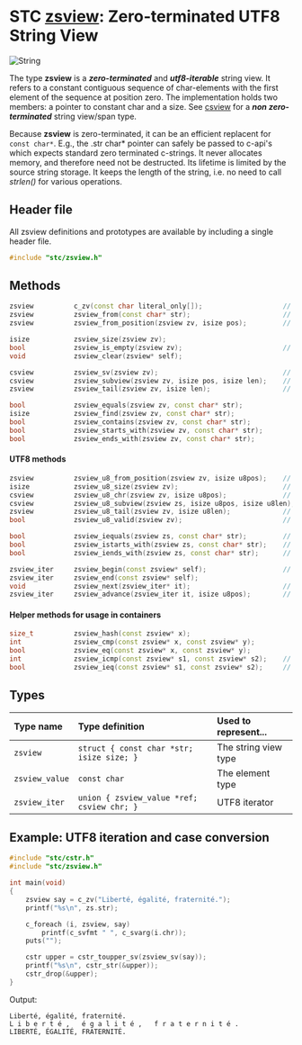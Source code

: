 # STC [zsview](../include/stc/zsview.h): Zero-terminated UTF8 String View
![String](pics/string.jpg)

The type **zsview** is a ***zero-terminated*** and ***utf8-iterable*** string view. It refers to a
constant contiguous sequence of char-elements with the first element of the sequence at position zero.
The implementation holds two members: a pointer to constant char and a size. See [csview](csview_api.md)
for a ***non zero-terminated*** string view/span type.

Because **zsview** is zero-terminated, it can be an efficient replacent for `const char*`. E.g., the .str
char* pointer can safely be passed to c-api's which expects standard zero terminated c-strings. It never
allocates memory, and therefore need not be destructed. Its lifetime is limited by the source string
storage. It keeps the length of the string, i.e. no need to call *strlen()* for various operations.

## Header file

All zsview definitions and prototypes are available by including a single header file.

```c++
#include "stc/zsview.h"
```

## Methods
```c++
zsview          c_zv(const char literal_only[]);                    // create from string literal only
zsview          zsview_from(const char* str);                       // construct from const char*
zsview          zsview_from_position(zsview zv, isize pos);         // subview starting from index pos

isize           zsview_size(zsview zv);
bool            zsview_is_empty(zsview zv);                         // check if size == 0
void            zsview_clear(zsview* self);

csview          zsview_sv(zsview zv);                               // convert to csview type
csview          zsview_subview(zsview zv, isize pos, isize len);    // convert to csview type
zsview          zsview_tail(zsview zv, isize len);                  // subview of the trailing n bytes

bool            zsview_equals(zsview zv, const char* str);
isize           zsview_find(zsview zv, const char* str);
bool            zsview_contains(zsview zv, const char* str);
bool            zsview_starts_with(zsview zv, const char* str);
bool            zsview_ends_with(zsview zv, const char* str);
```

#### UTF8 methods
```c++
zsview          zsview_u8_from_position(zsview zv, isize u8pos);    // subview starting from rune u8pos
isize           zsview_u8_size(zsview zv);                          // number of utf8 runes
csview          zsview_u8_chr(zsview zv, isize u8pos);              // get rune at rune position
csview          zsview_u8_subview(zsview zs, isize u8pos, isize u8len);
zsview          zsview_u8_tail(zsview zv, isize u8len);             // subview of the last u8len runes
bool            zsview_u8_valid(zsview zv);                         // check utf8 validity of zv

bool            zsview_iequals(zsview zs, const char* str);         // utf8 case-insensitive comparison
bool            zsview_istarts_with(zsview zs, const char* str);    // utf8 case-insensitive
bool            zsview_iends_with(zsview zs, const char* str);      // utf8 case-insensitive

zsview_iter     zsview_begin(const zsview* self);                   // utf8 iteration
zsview_iter     zsview_end(const zsview* self);
void            zsview_next(zsview_iter* it);                       // next rune
zsview_iter     zsview_advance(zsview_iter it, isize u8pos);        // advance +/- runes
```

#### Helper methods for usage in containers
```c++
size_t          zsview_hash(const zsview* x);
int             zsview_cmp(const zsview* x, const zsview* y);
bool            zsview_eq(const zsview* x, const zsview* y);
int             zsview_icmp(const zsview* s1, const zsview* s2);    // utf8 case-insensitive comparison
bool            zsview_ieq(const zsview* s1, const zsview* s2);     // "
```

## Types

| Type name      | Type definition                              | Used to represent...     |
|:---------------|:---------------------------------------------|:-------------------------|
| `zsview`       | `struct { const char *str; isize size; }` | The string view type   |
| `zsview_value` | `const char`                                 | The element type         |
| `zsview_iter`  | `union { zsview_value *ref; csview chr; }`   | UTF8 iterator           |

## Example: UTF8 iteration and case conversion
```c++
#include "stc/cstr.h"
#include "stc/zsview.h"

int main(void)
{
    zsview say = c_zv("Liberté, égalité, fraternité.");
    printf("%s\n", zs.str);

    c_foreach (i, zsview, say)
        printf(c_svfmt " ", c_svarg(i.chr));
    puts("");

    cstr upper = cstr_toupper_sv(zsview_sv(say));
    printf("%s\n", cstr_str(&upper));
    cstr_drop(&upper);
}
```
Output:
```
Liberté, égalité, fraternité.
L i b e r t é ,   é g a l i t é ,   f r a t e r n i t é .
LIBERTÉ, ÉGALITÉ, FRATERNITÉ.
```
